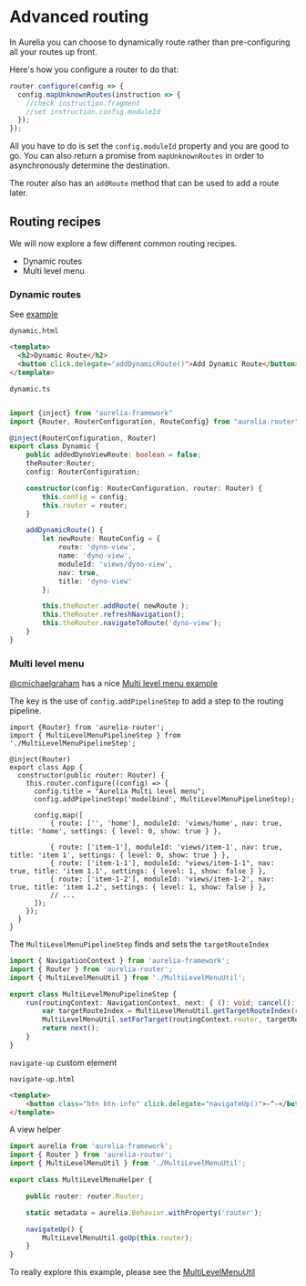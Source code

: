 # Advanced routing

In Aurelia you can choose to dynamically route rather than pre-configuring all your routes up front.

Here's how you configure a router to do that:

```ts
router.configure(config => { 
  config.mapUnknownRoutes(instruction => { 
    //check instruction.fragment 
    //set instruction.config.moduleId 
  });
});
```


All you have to do is set the `config.moduleId` property and you are good to go. You can also return a promise from `mapUnknownRoutes` in order to asynchronously determine the destination.

The router also has an `addRoute` method that can be used to add a  route later.

## Routing recipes

We will now explore a few different common routing recipes.

- Dynamic routes
- Multi level menu

### Dynamic routes

See [example](https://github.com/cmichaelgraham/aurelia-typescript/tree/master/code-sandbox#adding-a-route-dynamically)

`dynamic.html`

```html
<template>
  <h2>Dynamic Route</h2>
  <button click.delegate="addDynamicRoute()">Add Dynamic Route</button>
</template>
```

`dynamic.ts`

```ts

import {inject} from "aurelia-framework"
import {Router, RouterConfiguration, RouteConfig} from "aurelia-router";

@inject(RouterConfiguration, Router)
export class Dynamic {
    public addedDynoViewRoute: boolean = false;
    theRouter:Router;
    config: RouterConfiguration;

    constructor(config: RouterConfiguration, router: Router) {
        this.config = config;
        this.router = router;
    }

    addDynamicRoute() {
        let newRoute: RouteConfig = {
            route: 'dyno-view',
            name: 'dyno-view',
            moduleId: 'views/dyno-view',
            nav: true,
            title: 'dyno-view'
        };

        this.theRouter.addRoute( newRoute );
        this.theRouter.refreshNavigation();
        this.theRouter.navigateToRoute('dyno-view');
    }
}
```

### Multi level menu

[@cmichaelgraham](https://github.com/cmichaelgraham) has a nice [Multi level menu example](https://github.com/cmichaelgraham/aurelia-typescript/tree/master/multi-level-menu)

The key is the use of `config.addPipelineStep` to add a step to the routing pipeline.

```
import {Router} from 'aurelia-router';
import { MultiLevelMenuPipelineStep } from './MultiLevelMenuPipelineStep';

@inject(Router)
export class App {
  constructor(public router: Router) {
    this.router.configure((config) => {
      config.title = "Aurelia Multi level menu";
      config.addPipelineStep('modelbind', MultiLevelMenuPipelineStep);

      config.map([
          { route: ['', 'home'], moduleId: 'views/home', nav: true, title: 'home', settings: { level: 0, show: true } },

          { route: ['item-1'], moduleId: 'views/item-1', nav: true, title: 'item 1', settings: { level: 0, show: true } },
          { route: ['item-1-1'], moduleId: "views/item-1-1", nav: true, title: 'item 1.1', settings: { level: 1, show: false } },
          { route: ['item-1-2'], moduleId: 'views/item-1-2', nav: true, title: 'item 1.2', settings: { level: 1, show: false } },
          // ...
      ]);
    });
  }
}
```


The `MultiLevelMenuPipelineStep` finds and sets the `targetRouteIndex`

```ts
import { NavigationContext } from 'aurelia-framework';
import { Router } from 'aurelia-router';
import { MultiLevelMenuUtil } from './MultiLevelMenuUtil';

export class MultiLevelMenuPipelineStep {
    run(routingContext: NavigationContext, next: { (): void; cancel(): void; }) {
        var targetRouteIndex = MultiLevelMenuUtil.getTargetRouteIndex(routingContext.router, routingContext.plan.default.config.moduleId);
        MultiLevelMenuUtil.setForTarget(routingContext.router, targetRouteIndex);
        return next();
    }
}
```

`navigate-up` custom element

`navigate-up.html`

```html
<template>
    <button class="btn btn-info" click.delegate="navigateUp()">-^-</button>
</template>
```

A view helper

```ts
import aurelia from 'aurelia-framework';
import { Router } from 'aurelia-router';
import { MultiLevelMenuUtil } from './MultiLevelMenuUtil';

export class MultiLevelMenuHelper {

    public router: router.Router;

    static metadata = aurelia.Behavior.withProperty('router');

    navigateUp() {
        MultiLevelMenuUtil.goUp(this.router);
    }
}
```

To really explore this example, please see the [MultiLevelMenuUtil](https://github.com/cmichaelgraham/aurelia-typescript/blob/master/multi-level-menu/multi-level-menu/views/MultiLevelMenuUtil.ts)





